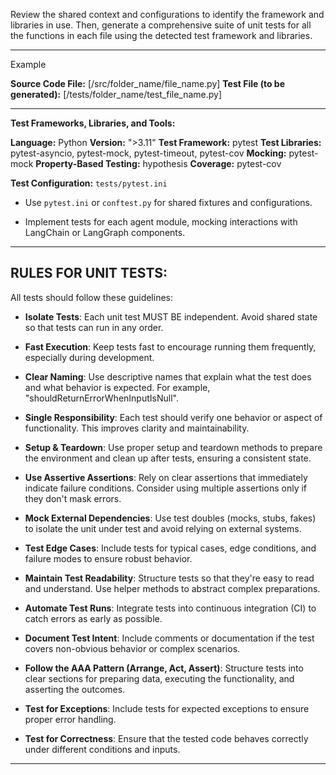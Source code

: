 
Review the shared context and configurations to identify the framework and libraries in use. Then, generate a comprehensive suite of unit tests for all the functions in each file using the detected test framework and libraries. 

---
Example 

**Source Code File:** [/src/folder_name/file_name.py]
**Test File (to be generated):** [/tests/folder_name/test_file_name.py]

---

**Test Frameworks, Libraries, and Tools:**

**Language:** Python
**Version:** ">3.11"
**Test Framework:** pytest
**Test Libraries:** pytest-asyncio, pytest-mock, pytest-timeout, pytest-cov
**Mocking:** pytest-mock
**Property-Based Testing:** hypothesis
**Coverage:** pytest-cov

**Test Configuration:** `tests/pytest.ini`

- Use `pytest.ini` or `conftest.py` for shared fixtures and configurations.

- Implement tests for each agent module, mocking interactions with LangChain or LangGraph components.

---

## **RULES FOR UNIT TESTS:**  
All tests should follow these guidelines:
- **Isolate Tests**: Each unit test MUST BE independent. Avoid shared state so that tests can run in any order.

- **Fast Execution**: Keep tests fast to encourage running them frequently, especially during development.

- **Clear Naming**: Use descriptive names that explain what the test does and what behavior is expected. For example, "shouldReturnErrorWhenInputIsNull".

- **Single Responsibility**: Each test should verify one behavior or aspect of functionality. This improves clarity and maintainability.

- **Setup & Teardown**: Use proper setup and teardown methods to prepare the environment and clean up after tests, ensuring a consistent state.

- **Use Assertive Assertions**: Rely on clear assertions that immediately indicate failure conditions. Consider using multiple assertions only if they don't mask errors.

- **Mock External Dependencies**: Use test doubles (mocks, stubs, fakes) to isolate the unit under test and avoid relying on external systems.

- **Test Edge Cases**: Include tests for typical cases, edge conditions, and failure modes to ensure robust behavior.

- **Maintain Test Readability**: Structure tests so that they're easy to read and understand. Use helper methods to abstract complex preparations.

- **Automate Test Runs**: Integrate tests into continuous integration (CI) to catch errors as early as possible.

- **Document Test Intent**: Include comments or documentation if the test covers non-obvious behavior or complex scenarios.

- **Follow the AAA Pattern (Arrange, Act, Assert)**: Structure tests into clear sections for preparing data, executing the functionality, and asserting the outcomes.

- **Test for Exceptions**: Include tests for expected exceptions to ensure proper error handling.

- **Test for Correctness**: Ensure that the tested code behaves correctly under different conditions and inputs.

---